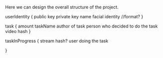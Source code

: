 Here we can design the overall structure of the project.


userIdentity {
  public key
  private key
  name
  facial identity //format?
}

task {
  amount
  taskName
  author of task
  person who decided to do the task
  video hash
}

taskInProgress {
  stream hash?
  user doing the task

}


